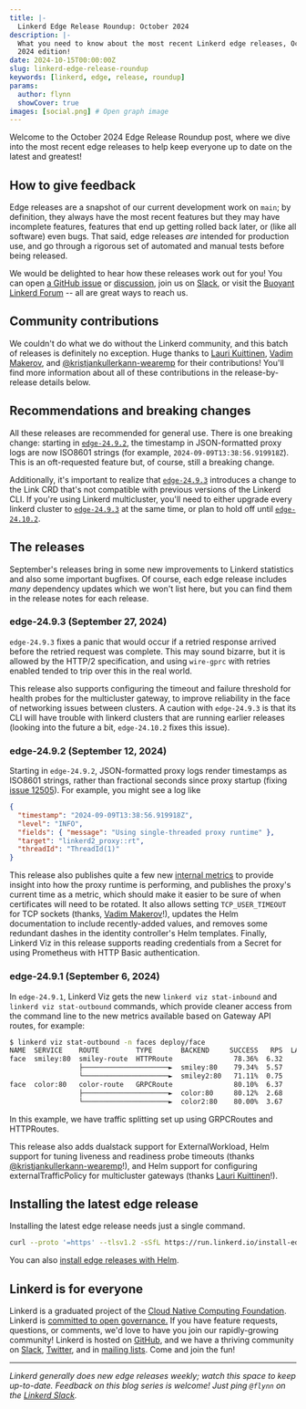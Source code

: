```yaml
---
title: |-
  Linkerd Edge Release Roundup: October 2024
description: |-
  What you need to know about the most recent Linkerd edge releases, October
  2024 edition!
date: 2024-10-15T00:00:00Z
slug: linkerd-edge-release-roundup
keywords: [linkerd, edge, release, roundup]
params:
  author: flynn
  showCover: true
images: [social.png] # Open graph image
---
```


Welcome to the October 2024 Edge Release Roundup post, where we dive into the
most recent edge releases to help keep everyone up to date on the latest and
greatest!

## How to give feedback

Edge releases are a snapshot of our current development work on `main`; by
definition, they always have the most recent features but they may have
incomplete features, features that end up getting rolled back later, or (like
all software) even bugs. That said, edge releases _are_ intended for production
use, and go through a rigorous set of automated and manual tests before being
released.

We would be delighted to hear how these releases work out for you! You can open
[a GitHub issue](https://github.com/linkerd/linkerd2/issues/) or
[discussion](https://github.com/linkerd/linkerd2/discussions/), join us on
[Slack](https://slack.linkerd.io), or visit the
[Buoyant Linkerd Forum](https://linkerd.buoyant.io) -- all are great ways to
reach us.

## Community contributions

We couldn't do what we do without the Linkerd community, and this batch of
releases is definitely no exception. Huge thanks to [Lauri Kuittinen], [Vadim
Makerov], and [@kristjankullerkann-wearemp] for their contributions! You'll find
more information about all of these contributions in the release-by-release
details below.

[Lauri Kuittinen]: https://github.com/lauriku
[Vadim Makerov]: https://github.com/UsingCoding
[@kristjankullerkann-wearemp]: https://github.com/kristjankullerkann-wearemp

## Recommendations and breaking changes

All these releases are recommended for general use. There is one breaking
change: starting in [`edge-24.9.2`], the timestamp in JSON-formatted proxy logs
are now ISO8601 strings (for example, `2024-09-09T13:38:56.919918Z`). This is an
oft-requested feature but, of course, still a breaking change.

Additionally, it's important to realize that [`edge-24.9.3`] introduces a change
to the Link CRD that's not compatible with previous versions of the Linkerd CLI.
If you're using Linkerd multicluster, you'll need to either upgrade every
linkerd cluster to [`edge-24.9.3`] at the same time, or plan to hold off until
[`edge-24.10.2`].

## The releases

September's releases bring in some new improvements to Linkerd statistics and
also some important bugfixes. Of course, each edge release includes _many_
dependency updates which we won't list here, but you can find them in the
release notes for each release.

[`edge-24.9.3`]: https://github.com/linkerd/linkerd2/releases/tag/edge-24.9.3
[`edge-24.9.2`]: https://github.com/linkerd/linkerd2/releases/tag/edge-24.9.2
[`edge-24.10.2`]: https://github.com/linkerd/linkerd2/releases/tag/edge-24.10.2

### edge-24.9.3 (September 27, 2024)

`edge-24.9.3` fixes a panic that would occur if a retried response arrived
before the retried request was complete. This may sound bizarre, but it is
allowed by the HTTP/2 specification, and using `wire-gprc` with retries enabled
tended to trip over this in the real world.

This release also supports configuring the timeout and failure threshold for
health probes for the multicluster gateway, to improve reliability in the face
of networking issues between clusters. A caution with `edge-24.9.3` is that its
CLI will have trouble with linkerd clusters that are running earlier releases
(looking into the future a bit, `edge-24.10.2` fixes this issue).

### edge-24.9.2 (September 12, 2024)

Starting in `edge-24.9.2`, JSON-formatted proxy logs render timestamps as
ISO8601 strings, rather than fractional seconds since proxy startup (fixing
[issue 12505]). For example, you might see a log like

```json {class=disable-copy}
{
  "timestamp": "2024-09-09T13:38:56.919918Z",
  "level": "INFO",
  "fields": { "message": "Using single-threaded proxy runtime" },
  "target": "linkerd2_proxy::rt",
  "threadId": "ThreadId(1)"
}
```

This release also publishes quite a few new [internal metrics] to provide
insight into how the proxy runtime is performing, and publishes the proxy's
current time as a metric, which should make it easier to be sure of when
certificates will need to be rotated. It also allows setting `TCP_USER_TIMEOUT`
for TCP sockets (thanks, [Vadim Makerov]!), updates the Helm documentation to
include recently-added values, and removes some redundant dashes in the identity
controller's Helm templates. Finally, Linkerd Viz in this release supports
reading credentials from a Secret for using Prometheus with HTTP Basic
authentication.

[internal metrics]:
  https://github.com/tokio-rs/tokio-metrics?tab=readme-ov-file#task-metrics
[issue 12505]: https://github.com/linkerd/linkerd2/issues/12505

### edge-24.9.1 (September 6, 2024)

In `edge-24.9.1`, Linkerd Viz gets the new `linkerd viz stat-inbound` and
`linkerd viz stat-outbound` commands, which provide cleaner access from the
command line to the new metrics available based on Gateway API routes, for
example:

```bash {class=disable-copy}
$ linkerd viz stat-outbound -n faces deploy/face
NAME  SERVICE    ROUTE         TYPE       BACKEND     SUCCESS   RPS  LATENCY_P50  LATENCY_P95  LATENCY_P99  TIMEOUTS  RETRIES
face  smiley:80  smiley-route  HTTPRoute               78.36%  6.32         41ms       5886ms       9177ms     0.00%    0.00%
                 ├─────────────────────►  smiley:80    79.34%  5.57         20ms       5725ms       9145ms     0.00%
                 └─────────────────────►  smiley2:80   71.11%  0.75         22ms       6850ms       9370ms     0.00%
face  color:80   color-route   GRPCRoute               80.10%  6.37         25ms         48ms         50ms     0.00%    0.00%
                 ├─────────────────────►  color:80     80.12%  2.68         12ms         24ms         25ms     0.00%
                 └─────────────────────►  color2:80    80.00%  3.67         12ms         24ms         25ms     0.00%
```

In this example, we have traffic splitting set up using GRPCRoutes and
HTTPRoutes.

This release also adds dualstack support for ExternalWorkload, Helm support for
tuning liveness and readiness probe timeouts (thanks
[@kristjankullerkann-wearemp]!), and Helm support for configuring
externalTrafficPolicy for multicluster gateways (thanks [Lauri Kuittinen]!).

## Installing the latest edge release

Installing the latest edge release needs just a single command.

```bash
curl --proto '=https' --tlsv1.2 -sSfL https://run.linkerd.io/install-edge | sh
```

You can also
[install edge releases with Helm](https://linkerd.io/2.15/tasks/install-helm/).

## Linkerd is for everyone

Linkerd is a graduated project of the
[Cloud Native Computing Foundation](https://cncf.io/). Linkerd is
[committed to open governance.](/2019/10/03/linkerds-commitment-to-open-governance/)
If you have feature requests, questions, or comments, we'd love to have you join
our rapidly-growing community! Linkerd is hosted on
[GitHub](https://github.com/linkerd/), and we have a thriving community on
[Slack](https://slack.linkerd.io/), [Twitter](https://twitter.com/linkerd), and
in [mailing lists](/community/get-involved/). Come and join the fun!

---

_Linkerd generally does new edge releases weekly; watch this space to keep
up-to-date. Feedback on this blog series is welcome! Just ping `@flynn` on the
[Linkerd Slack](https://slack.linkerd.io)._
